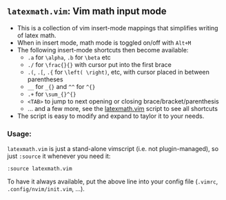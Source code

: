 ## `latexmath.vim`: Vim math input mode

- This is a collection of vim insert-mode mappings that simplifies writing of
  latex math.
- When in insert mode, math mode is toggled on/off with `Alt+M` 
- The following insert-mode shortcuts then become available:
  - `.a` for `\alpha`, `.b` for `\beta` etc
  - `./` for `\frac{}{}` with cursor put into the first brace
  - `.(`, `.[`, `.{` for `\left( \right)`, etc, with cursor placed in between
    parentheses
  - `__` for `_{}` and `^^` for `^{}`
  - `.+` for `\sum_{}^{}`
  - `<TAB>` to jump to next opening or closing brace/bracket/parenthesis
  - ... and a few more, see the [latexmath.vim](latexmath.vim) script to see all shortcuts
- The script is easy to modify and expand to taylor it to your needs.

### Usage: 

`latexmath.vim` is just a stand-alone vimscript (i.e. not plugin-managed), so
just `:source` it whenever you need it:

    :source latexmath.vim

To have it always available, put the above line into your config file
(`.vimrc`, `.config/nvim/init.vim`, ...).




